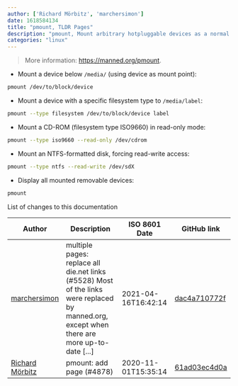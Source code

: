 ```yaml
---
author: ['Richard Mörbitz', 'marchersimon']
date: 1618584134
title: "pmount, TLDR Pages"
description: "pmount, Mount arbitrary hotpluggable devices as a normal user."
categories: "linux"
---
```

> More information: <https://manned.org/pmount>.

- Mount a device below `/media/` (using device as mount point):

```bash
pmount /dev/to/block/device
```

- Mount a device with a specific filesystem type to `/media/label`:

```bash
pmount --type filesystem /dev/to/block/device label
```

- Mount a CD-ROM (filesystem type ISO9660) in read-only mode:

```bash
pmount --type iso9660 --read-only /dev/cdrom
```

- Mount an NTFS-formatted disk, forcing read-write access:

```bash
pmount --type ntfs --read-write /dev/sdX
```

- Display all mounted removable devices:

```bash
pmount
```
List of changes to this documentation


Author | Description | ISO 8601 Date | GitHub link
------|-----|-----|-----
[marchersimon](mailto:50295997+marchersimon@users.noreply.github.com) | multiple pages: replace all die.net links (#5528) Most of the links were replaced by manned.org, except when there are more up-to-date [...] | 2021-04-16T16:42:14 | [dac4a710772f](https://github.com/tldr-pages/tldr/commit/dac4a710772f9adef5b9883172fb30ed2416c0eb)
[Richard Mörbitz](mailto:richard.moerbitz@tu-dresden.de) | pmount: add page (#4878) | 2020-11-01T15:35:14 | [61ad03ec4d0a](https://github.com/tldr-pages/tldr/commit/61ad03ec4d0a184a276e59b4761882b909dd00da)


